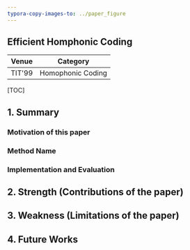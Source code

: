 ```yaml
---
typora-copy-images-to: ../paper_figure
---
```

Efficient Homphonic Coding
------------------------------------------
|           Venue            |       Category       |
| :------------------------: | :------------------: |
| TIT'99 | Homophonic Coding |
[TOC]

## 1. Summary
### Motivation of this paper



### Method Name

### Implementation and Evaluation

## 2. Strength (Contributions of the paper)

## 3. Weakness (Limitations of the paper)

## 4. Future Works
